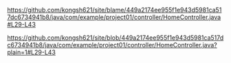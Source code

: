 https://github.com/kongsh621/site/blame/449a2174ee955f1e943d5981ca517dc6734941b8/java/com/example/project01/controller/HomeController.java#L29-L43

https://github.com/kongsh621/site/blob/449a2174ee955f1e943d5981ca517dc6734941b8/java/com/example/project01/controller/HomeController.java?plain=1#L29-L43
